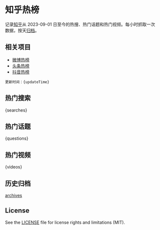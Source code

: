 # 知乎热榜

记录[知乎](https://www.zhihu.com/)从 2023-09-01 日至今的热搜、热门话题和热门视频。每小时抓取一次数据，按天[归档](archives)。

## 相关项目

- [微博热榜](https://github.com/hotarchive/weibo)
- [头条热榜](https://github.com/hotarchive/toutiao)
- [抖音热榜](https://github.com/hotarchive/douyin)


`更新时间：{updateTime}`

## 热门搜索

{searches}

## 热门话题

{questions}

## 热门视频

{videos}

## 历史归档

[archives](archives)

## License

See the [LICENSE](LICENSE) file for license rights and limitations (MIT).
